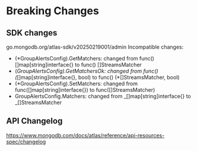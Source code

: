# Breaking Changes

## SDK changes

go.mongodb.org/atlas-sdk/v20250219001/admin
Incompatible changes:

- (\*GroupAlertsConfig).GetMatchers: changed from func() []map[string]interface{} to func() []StreamsMatcher
- (_GroupAlertsConfig).GetMatchersOk: changed from func() (_[]map[string]interface{}, bool) to func() (\*[]StreamsMatcher, bool)
- (\*GroupAlertsConfig).SetMatchers: changed from func([]map[string]interface{}) to func([]StreamsMatcher)
- GroupAlertsConfig.Matchers: changed from _[]map[string]interface{} to _[]StreamsMatcher

## API Changelog

https://www.mongodb.com/docs/atlas/reference/api-resources-spec/changelog
